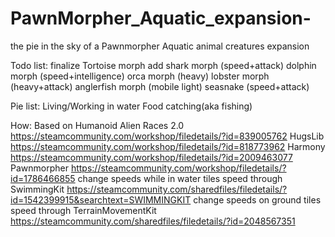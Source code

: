 # PawnMorpher_Aquatic_expansion-
the pie in the sky of a Pawnmorpher Aquatic animal creatures expansion

Todo list:
	finalize 
  Tortoise morph
	add 
  shark morph (speed+attack)
  dolphin morph (speed+intelligence)
  orca morph (heavy)
  lobster morph (heavy+attack)
  anglerfish morph (mobile light)
  seasnake (speed+attack)

Pie list:
Living/Working in water
Food catching(aka fishing)



How:
 Based on  Humanoid Alien Races 2.0 https://steamcommunity.com/workshop/filedetails/?id=839005762
  HugsLib https://steamcommunity.com/workshop/filedetails/?id=818773962
  Harmony https://steamcommunity.com/workshop/filedetails/?id=2009463077
  Pawnmorpher https://steamcommunity.com/workshop/filedetails/?id=1786466855
 change speeds while in water tiles speed through 
  SwimmingKit https://steamcommunity.com/sharedfiles/filedetails/?id=1542399915&searchtext=SWIMMINGKIT
 change speeds on ground tiles speed through
  TerrainMovementKit https://steamcommunity.com/sharedfiles/filedetails/?id=2048567351
